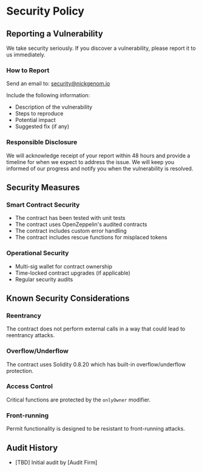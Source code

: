 # Security Policy

## Reporting a Vulnerability
We take security seriously. If you discover a vulnerability, please report it to us immediately.

### How to Report
Send an email to: security@nickgenom.io

Include the following information:
- Description of the vulnerability
- Steps to reproduce
- Potential impact
- Suggested fix (if any)

### Responsible Disclosure
We will acknowledge receipt of your report within 48 hours and provide a timeline for when we expect to address the issue. We will keep you informed of our progress and notify you when the vulnerability is resolved.

## Security Measures

### Smart Contract Security
- The contract has been tested with unit tests
- The contract uses OpenZeppelin's audited contracts
- The contract includes custom error handling
- The contract includes rescue functions for misplaced tokens

### Operational Security
- Multi-sig wallet for contract ownership
- Time-locked contract upgrades (if applicable)
- Regular security audits

## Known Security Considerations

### Reentrancy
The contract does not perform external calls in a way that could lead to reentrancy attacks.

### Overflow/Underflow
The contract uses Solidity 0.8.20 which has built-in overflow/underflow protection.

### Access Control
Critical functions are protected by the `onlyOwner` modifier.

### Front-running
Permit functionality is designed to be resistant to front-running attacks.

## Audit History
- [TBD] Initial audit by [Audit Firm]